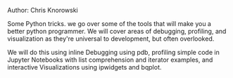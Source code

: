 Author: Chris Knorowski 

Some Python tricks. we go over some of the tools that will make you a better python programmer. We will cover areas of debugging, profiling, and visualization as they're universal to development, but often overlooked.


We will do this using inline Debugging using pdb, profiling simple code in Jupyter Notebooks with list comprehension and iterator examples, and interactive Visualizations using ipwidgets and bqplot.
